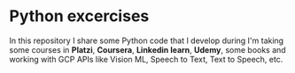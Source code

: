 # Python excercises

In this  repository I share some Python code that I develop during I'm taking some courses in **Platzi**, **Coursera**, **Linkedin learn**, **Udemy**, some books and working  with GCP APIs like Vision ML, Speech to Text, Text to Speech, etc.
